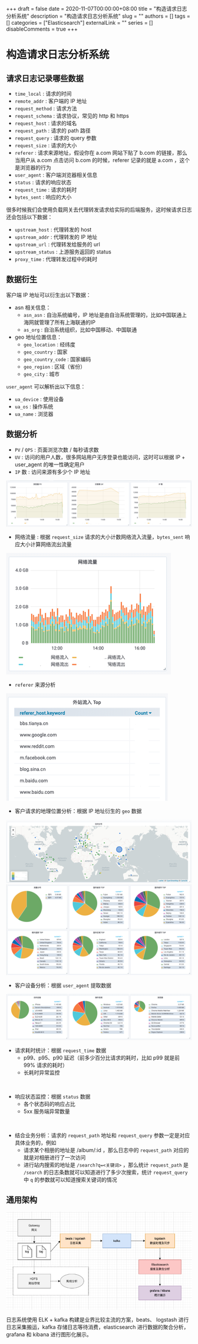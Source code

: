 +++
draft = false
date = 2020-11-07T00:00:00+08:00
title = "构造请求日志分析系统"
description = "构造请求日志分析系统"
slug = ""
authors = []
tags = []
categories = ["Elasticsearch"]
externalLink = ""
series = []
disableComments = true
+++

# 构造请求日志分析系统


## 请求日志记录哪些数据

- `time_local` : 请求的时间
- `remote_addr` : 客户端的 IP 地址
- `request_method` : 请求方法
- `request_schema` : 请求协议，常见的 http 和 https
- `request_host` : 请求的域名
- `request_path` : 请求的 path 路径
- `request_query` : 请求的 query 参数
- `request_size` : 请求的大小
- `referer` : 请求来源地址，假设你在 a.com 网站下贴了 b.com 的链接，那么当用户从 a.com 点击访问 b.com 的时候，referer 记录的就是 a.com ，这个是浏览器的行为
- `user_agent` : 客户端浏览器相关信息
- `status` : 请求的响应状态
- `request_time` : 请求的耗时
- `bytes_sent` : 响应的大小

很多时候我们会使用负载网关去代理转发请求给实际的后端服务，这时候请求日志还会包括以下数据：
- `upstream_host` : 代理转发的 host
- `upstream_addr` : 代理转发的 IP 地址
- `upstream_url` : 代理转发给服务的 url
- `upstream_status` : 上游服务返回的 status
- `proxy_time` : 代理转发过程中的耗时


## 数据衍生

客户端 IP 地址可以衍生出以下数据：
- asn 相关信息：
    - `asn_asn` : 自治系统编号，IP 地址是由自治系统管理的，比如中国联通上海网就管理了所有上海联通的IP
    - `as_org` : 自治系统组织，比如中国移动、中国联通
- geo 地址位置信息：
    - `geo_location` : 经纬度
    - `geo_country` : 国家
    - `geo_country_code` : 国家编码
    - `geo_region` : 区域（省份）
    - `geo_city` : 城市


`user_agent` 可以解析出以下信息：
- `ua_device` : 使用设备
- `ua_os` : 操作系统
- `ua_name` : 浏览器


## 数据分析


- `PV` / `QPS` : 页面浏览次数 / 每秒请求数
- `UV` : 访问的用户人数，很多网站用户无序登录也能访问，这时可以根据 IP + user_agent 的唯一性确定用户
- `IP` 数 : 访问来源有多少个 IP 地址

![](/images/pv-uv-ip.png)
<br/>

- 网络流量 : 根据 `request_size` 请求的大小计数网络流入流量，`bytes_sent` 响应大小计算网络流出流量

![](/images/netflow.png)
<br/>

- `referer` 来源分析

![](/images/referer.png)
<br/>


- 客户请求的地理位置分析：根据 IP 地址衍生的 `geo` 数据

![](/images/clientmap.png)
![](/images/clientgeo.png)
<br/>


- 客户设备分析：根据 `user_agent` 提取数据

![](/images/clientdevice.png)
<br/>


- 请求耗时统计：根据 `request_time` 数据
    - p99、p95、p90 延迟（前多少百分比请求的耗时，比如 p99 就是前 99% 请求的耗时）
    - 长耗时异常监控
<br/>


- 响应状态监控：根据 `status` 数据
    - 各个状态码的响应占比
    - 5xx 服务端异常数量
<br/>


- 结合业务分析：请求的 `request_path` 地址和 `request_query` 参数一定是对应具体业务的，例如
    - 请求某个相册的地址是 /album/:id ，那么日志中的 `request_path` 对应的就是对相册进行了一次访问
    - 进行站内搜索的地址是 `/search?q=<关键词>` ，那么统计 `request_path` 是 `/search` 的日志条数就可以知道进行了多少次搜索，统计 `request_query` 中 `q` 的参数就可以知道搜索关键词的情况


## 通用架构

![](/images/log-system.png)

日志系统使用 ELK + kafka 构建是业界比较主流的方案，beats、 logstash 进行日志采集搬运，kafka 存储日志等待消费，elasticsearch 进行数据的聚合分析，grafana 和 kibana 进行图形化展示。